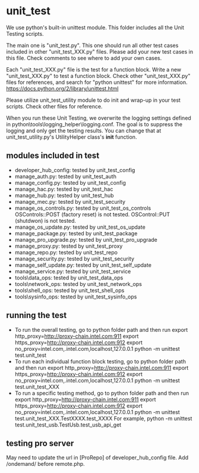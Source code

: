 # unit_test

We use python's built-in unittest module. This folder includes all the Unit Testing scripts.

The main one is "unit_test.py". This one should run all other test cases included in other "unit_test_XXX.py" files.
Please add your new test cases in this file. Check comments to see where to add your own cases.

Each "unit_test_XXX.py" file is the test for a function block.
Write a new "unit_test_XXX.py" to test a function block. Check other "unit_test_XXX.py" files for references, and search for "python unittest" for more information.
https://docs.python.org/2/library/unittest.html

Please utilize unit_test_utility module to do init and wrap-up in your test scripts. Check other files for reference.

When you run these Unit Testing, we overwrite the logging settings defined in python\tools\logging_helper\logging.conf. The goal is to suppress the logging and only get the testing results.
You can change that at unit_test_utility.py's UtilityHelper class's __init__ function.


## modules included in test

* developer_hub_config:                   tested by unit_test_config
* manage_auth.py:                         tested by unit_test_auth
* manage_config.py:                       tested by unit_test_config
* manage_hac.py:                          tested by unit_test_hac
* manage_hub.py:                          tested by unit_test_hub
* manage_mec.py:                          tested by unit_test_security
* manage_os_controls.py:                  tested by unit_test_os_controls
    OSControls::POST (factory reset) is not tested.
    OSControl::PUT (shutdwon) is not tested.
* manage_os_update.py:                    tested by unit_test_os_update
* manage_package.py:                      tested by unit_test_package
* manage_pro_upgrade.py:                  tested by unit_test_pro_upgrade
* manage_proxy.py:                        tested by unit_test_proxy
* manage_repo.py:                         tested by unit_test_repo
* manage_security.py:                     tested by unit_test_security
* manage_self_update.py:                  tested by unit_test_self_update
* manage_service.py:                      tested by unit_test_service
* tools\data_ops:                         tested by unit_test_data_ops
* tools\network_ops:                      tested by unit_test_network_ops
* tools\shell_ops:                        tested by unit_test_shell_ops
* tools\sysinfo_ops:                      tested by unit_test_sysinfo_ops


## running the test

* To run the overall testing, go to python folder path and then run
    export http_proxy=http://proxy-chain.intel.com:911
    export https_proxy=http://proxy-chain.intel.com:912
    export no_proxy=intel.com,.intel.com,localhost,127.0.0.1
    python -m unittest test.unit_test
* To run each individual function block testing, go to python folder path and then run
    export http_proxy=http://proxy-chain.intel.com:911
    export https_proxy=http://proxy-chain.intel.com:912
    export no_proxy=intel.com,.intel.com,localhost,127.0.0.1
    python -m unittest test.unit_test_XXX
* To run a specific testing method, go to python folder path and then run
    export http_proxy=http://proxy-chain.intel.com:911
    export https_proxy=http://proxy-chain.intel.com:912
    export no_proxy=intel.com,.intel.com,localhost,127.0.0.1
    python -m unittest test.unit_test_XXX.TestXXXX.test_XXXX
    For example,
        python -m unittest test.unit_test_usb.TestUsb.test_usb_api_get
        

## testing pro server

May need to update the url in [ProRepo] of developer_hub_config file. Add /ondemand/ before remote.php.






